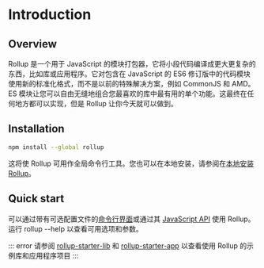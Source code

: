 # Introduction

## Overview

Rollup 是一个用于 JavaScript 的模块打包器，它将小段代码编译成更大更复杂的东西，比如库或应用程序。它对包含在 JavaScript 的 ES6 修订版中的代码模块使用新的标准化格式，而不是以前的特殊解决方案，例如 CommonJS 和 AMD。 ES 模块让您可以自由无缝地组合您最喜欢的库中最有用的单个功能。这最终在任何地方都可以实现，但是 Rollup 让你今天就可以做到。

## Installation

```sh
npm install --global rollup
```

这将使 Rollup 可用作全局命令行工具。您也可以在本地安装，请参阅在[本地安装 Rollup](https://rollupjs.org/guide/en/#installing-rollup-locally)。

## Quick start

可以通过带有可选配置文件的[命令行界面](https://rollupjs.org/guide/en/#command-line-reference)或通过其 [JavaScript API](https://rollupjs.org/guide/en/#javascript-api) 使用 Rollup。运行 rollup --help 以查看可用选项和参数。

::: error
请参阅 [rollup-starter-lib](https://github.com/rollup/rollup-starter-lib) 和 [rollup-starter-app](https://github.com/rollup/rollup-starter-app) 以查看使用 Rollup 的示例库和应用程序项目
:::